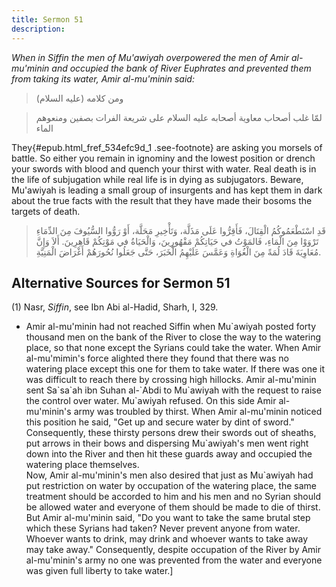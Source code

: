 ```yaml
---
title: Sermon 51
description: 
---
```


*When in Siffin the men of Mu'awiyah overpowered the men of Amir
al-mu'minin and occupied the bank of River Euphrates and prevented them
from taking its water, Amir al-mu'minin said:*

> ومن كلامه (عليه السلام)

> لمّا غلب أصحاب معاوية أصحابه عليه السلام على شريعة الفرات بصفين ومنعوهم
> الماء

They{#epub.html_fref_534efc9d_1
.see-footnote} are asking you morsels of battle. So either you remain in
ignominy and the lowest position or drench your swords with blood and
quench your thirst with water. Real death is in the life of subjugation
while real life is in dying as subjugators. Beware, Mu'awiyah is leading
a small group of insurgents and has kept them in dark about the true
facts with the result that they have made their bosoms the targets of
death.

> قَدِ اسْتَطْعَمُوكُمُ الْقِتَالَ، فَأَقِرُّوا عَلَى مَذَلَّة، وَتَأْخِيرِ مَحَلَّة، أَوْ رَوُّوا السُّيُوفَ مِنَ
> الدِّمَاءِ تَرْوَوْا مِنَ الْمَاءِ، فَالمَوْتُ في حَيَاتِكُمْ مَقْهُورِينَ، وَالْحَيَاةُ في مَوْتِكُمْ
> قَاهِرِينَ. أَلاَ وَإِنَّ مُعَاوِيَةَ قَادَ لُمَةً مِنَ الْغُوَاةِ وَعَمَّسَ عَلَيْهِمُ الْخَبَرَ، حَتَّى جَعَلُوا
> نُحُورَهُمْ أَغْرَاضَ الْمَنِيَّةِ.

## Alternative Sources for Sermon 51

\(1\) Nasr, *Siffin*, see Ibn Abi al-Hadid, Sharh, I, 329.

-  Amir al-mu\'minin
    had not reached Siffin when Mu\`awiyah posted forty thousand men on
    the bank of the River to close the way to the watering place, so
    that none except the Syrians could take the water. When Amir
    al-mu\'mimin\'s force alighted there they found that there was no
    watering place except this one for them to take water. If there was
    one it was difficult to reach there by crossing high hillocks. Amir
    al-mu\'minin sent Sa\`sa\`ah ibn Suhan al-\`Abdi to Mu\`awiyah with
    the request to raise the control over water. Mu\`awiyah refused. On
    this side Amir al-mu\'minin\'s army was troubled by thirst. When
    Amir al-mu\'minin noticed this position he said, \"Get up and secure
    water by dint of sword.\" Consequently, these thirsty persons drew
    their swords out of sheaths, put arrows in their bows and dispersing
    Mu\`awiyah\'s men went right down into the River and then hit these
    guards away and occupied the watering place themselves.\
    Now, Amir al-mu\'minin\'s men also desired that just as Mu\`awiyah
    had put restriction on water by occupation of the watering place,
    the same treatment should be accorded to him and his men and no
    Syrian should be allowed water and everyone of them should be made
    to die of thirst. But Amir al-mu\'minin said, \"Do you want to take
    the same brutal step which these Syrians had taken? Never prevent
    anyone from water. Whoever wants to drink, may drink and whoever
    wants to take away may take away.\" Consequently, despite occupation
    of the River by Amir al-mu\'minin\'s army no one was prevented from
    the water and everyone was given full liberty to take
    water.]